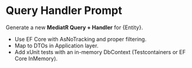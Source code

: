 # Query Handler Prompt
Generate a new **MediatR Query + Handler** for {Entity}.
- Use EF Core with AsNoTracking and proper filtering.
- Map to DTOs in Application layer.
- Add xUnit tests with an in-memory DbContext (Testcontainers or EF Core InMemory).
